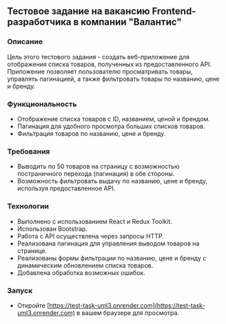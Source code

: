 ## Тестовое задание на вакансию Frontend-разработчика в компании "Валантис"
### Описание

Цель этого тестового задания - создать веб-приложение для отображения списка товаров, полученных из предоставленного API. Приложение позволяет пользователю просматривать товары, управлять пагинацией, а также фильтровать товары по названию, цене и бренду.

### Функциональность

- Отображение списка товаров с ID, названием, ценой и брендом.
- Пагинация для удобного просмотра больших списков товаров.
- Фильтрация товаров по названию, цене и бренду.

### Требования

- Выводить по 50 товаров на страницу с возможностью постраничного перехода (пагинация) в обе стороны.
- Возможность фильтровать выдачу по названию, цене и бренду, используя предоставленное API.


### Технологии

- Выполнено с использованием React и Redux Toolkit.
- Использован Bootstrap.
- Работа с API осуществлена через запросы HTTP.
- Реализована пагинация для управления выводом товаров на странице.
- Реализованы формы фильтрации по названию, цене и бренду с динамическим обновлением списка товаров.
- Добавлена обработка возможных ошибок.

### Запуск
- Откройте [https://test-task-uml3.onrender.com](https://test-task-uml3.onrender.com) в вашем браузере для просмотра.
